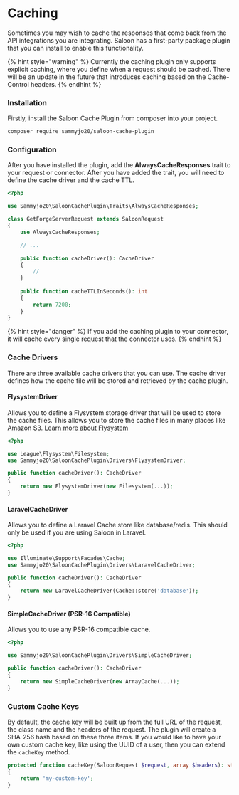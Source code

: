 # Caching

Sometimes you may wish to cache the responses that come back from the API integrations you are integrating. Saloon has a first-party package plugin that you can install to enable this functionality.

{% hint style="warning" %}
Currently the caching plugin only supports explicit caching, where you define when a request should be cached. There will be an update in the future that introduces caching based on the Cache-Control headers.
{% endhint %}

### Installation

Firstly, install the Saloon Cache Plugin from composer into your project.

```bash
composer require sammyjo20/saloon-cache-plugin
```

### Configuration

After you have installed the plugin, add the **AlwaysCacheResponses** trait to your request or connector. After you have added the trait, you will need to define the cache driver and the cache TTL.

```php
<?php

use Sammyjo20\SaloonCachePlugin\Traits\AlwaysCacheResponses;

class GetForgeServerRequest extends SaloonRequest
{
    use AlwaysCacheResponses;

    // ...
    
    public function cacheDriver(): CacheDriver
    {
        //
    }
    
    public function cacheTTLInSeconds(): int
    {
        return 7200;
    }
}
```

{% hint style="danger" %}
If you add the caching plugin to your connector, it will cache every single request that the connector uses.
{% endhint %}

### Cache Drivers

There are three available cache drivers that you can use. The cache driver defines how the cache file will be stored and retrieved by the cache plugin.

#### FlysystemDriver

Allows you to define a Flysystem storage driver that will be used to store the cache files. This allows you to store the cache files in many places like Amazon S3. [Learn more about Flysystem](https://flysystem.thephpleague.com/docs/)

```php
<?php

use League\Flysystem\Filesystem;
use Sammyjo20\SaloonCachePlugin\Drivers\FlysystemDriver;

public function cacheDriver(): CacheDriver
{
    return new FlysystemDriver(new Filesystem(...));
}
```

#### LaravelCacheDriver

Allows you to define a Laravel Cache store like database/redis. This should only be used if you are using Saloon in Laravel.

```php
<?php

use Illuminate\Support\Facades\Cache;
use Sammyjo20\SaloonCachePlugin\Drivers\LaravelCacheDriver;

public function cacheDriver(): CacheDriver
{
    return new LaravelCacheDriver(Cache::store('database'));
}
```

#### SimpleCacheDriver (PSR-16 Compatible)

Allows you to use any PSR-16 compatible cache.

```php
<?php

use Sammyjo20\SaloonCachePlugin\Drivers\SimpleCacheDriver;

public function cacheDriver(): CacheDriver
{
    return new SimpleCacheDriver(new ArrayCache(...));
}
```

### Custom Cache Keys

By default, the cache key will be built up from the full URL of the request, the class name and the headers of the request. The plugin will create a SHA-256 hash based on these three items. If you would like to have your own custom cache key, like using the UUID of a user, then you can extend the `cacheKey` method.

```php
protected function cacheKey(SaloonRequest $request, array $headers): string
{
    return 'my-custom-key';
}
```
